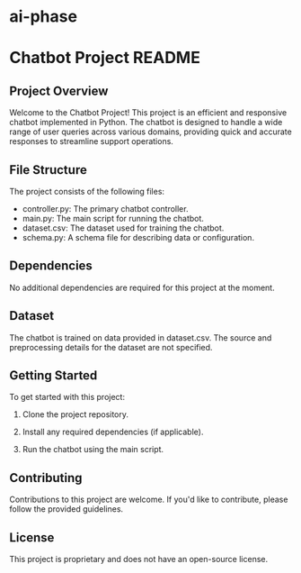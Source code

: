 # ai-phase 
# Chatbot Project README

## Project Overview

Welcome to the Chatbot Project! This project is an efficient and responsive chatbot implemented in Python. The chatbot is designed to handle a wide range of user queries across various domains, providing quick and accurate responses to streamline support operations.

## File Structure

The project consists of the following files:

- controller.py: The primary chatbot controller.
- main.py: The main script for running the chatbot.
- dataset.csv: The dataset used for training the chatbot.
- schema.py: A schema file for describing data or configuration.

## Dependencies

No additional dependencies are required for this project at the moment.

## Dataset

The chatbot is trained on data provided in dataset.csv. The source and preprocessing details for the dataset are not specified.

## Getting Started

To get started with this project:

1. Clone the project repository.

2. Install any required dependencies (if applicable).

3. Run the chatbot using the main script.

## Contributing

Contributions to this project are welcome. If you'd like to contribute, please follow the provided guidelines.

## License

This project is proprietary and does not have an open-source license.
